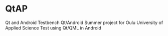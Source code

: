 # QtAP
 Qt and Android Testbench
Qt/Android Summer project for Oulu University of Applied Science
Test using Qt/QML in Android 
